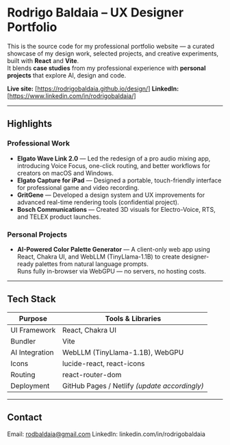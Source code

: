 # Rodrigo Baldaia – UX Designer Portfolio

This is the source code for my professional portfolio website — a curated showcase of my design work, selected projects, and creative experiments, built with **React** and **Vite**.  
It blends **case studies** from my professional experience with **personal projects** that explore AI, design and code.

**Live site:** [https://rodrigobaldaia.github.io/design/]
**LinkedIn:** [https://www.linkedin.com/in/rodrigobaldaia/]

---

## Highlights

### Professional Work
- **Elgato Wave Link 2.0** — Led the redesign of a pro audio mixing app, introducing Voice Focus, one-click routing, and better workflows for creators on macOS and Windows.
- **Elgato Capture for iPad** — Designed a portable, touch-friendly interface for professional game and video recording.
- **GritGene** — Developed a design system and UX improvements for advanced real-time rendering tools (confidential project).
- **Bosch Communications** — Created 3D visuals for Electro-Voice, RTS, and TELEX product launches.

### Personal Projects
- **AI-Powered Color Palette Generator** — A client-only web app using React, Chakra UI, and WebLLM (TinyLlama-1.1B) to create designer-ready palettes from natural language prompts.  
  Runs fully in-browser via WebGPU — no servers, no hosting costs.

---

## Tech Stack

| Purpose        | Tools & Libraries |
|----------------|-------------------|
| UI Framework   | React, Chakra UI  |
| Bundler        | Vite              |
| AI Integration | WebLLM (TinyLlama-1.1B), WebGPU |
| Icons          | lucide-react, react-icons |
| Routing        | react-router-dom  |
| Deployment     | GitHub Pages / Netlify *(update accordingly)* |

---

## Contact

Email: rodbaldaia@gmail.com
LinkedIn: linkedin.com/in/rodrigobaldaia